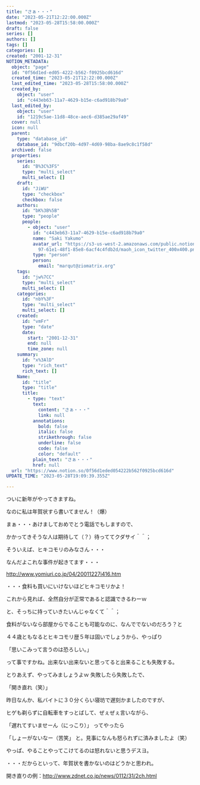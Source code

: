 ```yaml
---
title: "さぁ・・・"
date: "2023-05-21T12:22:00.000Z"
lastmod: "2023-05-28T15:58:00.000Z"
draft: false
series: []
authors: []
tags: []
categories: []
created: "2001-12-31"
NOTION_METADATA:
  object: "page"
  id: "0f56d1ed-ed05-4222-b562-f0925bcd616d"
  created_time: "2023-05-21T12:22:00.000Z"
  last_edited_time: "2023-05-28T15:58:00.000Z"
  created_by:
    object: "user"
    id: "c443eb63-11a7-4629-b15e-c6ad918b79a0"
  last_edited_by:
    object: "user"
    id: "1219c5ae-11d8-48ce-aec6-d385ae29af49"
  cover: null
  icon: null
  parent:
    type: "database_id"
    database_id: "9dbcf20b-4d97-4d69-98ba-8ae9c8c1f58d"
  archived: false
  properties:
    series:
      id: "B%3C%3FS"
      type: "multi_select"
      multi_select: []
    draft:
      id: "JiWU"
      type: "checkbox"
      checkbox: false
    authors:
      id: "bK%3B%5B"
      type: "people"
      people:
        - object: "user"
          id: "c443eb63-11a7-4629-b15e-c6ad918b79a0"
          name: "Saki Yakumo"
          avatar_url: "https://s3-us-west-2.amazonaws.com/public.notion-static.com/3ad1c4\
            97-61e1-48f1-85e8-6acf4c4fdb2d/maoh_icon_twitter_400x400.png"
          type: "person"
          person:
            email: "marqut@ziomatrix.org"
    tags:
      id: "jw%7CC"
      type: "multi_select"
      multi_select: []
    categories:
      id: "nbY%3F"
      type: "multi_select"
      multi_select: []
    created:
      id: "vmFr"
      type: "date"
      date:
        start: "2001-12-31"
        end: null
        time_zone: null
    summary:
      id: "x%3AlD"
      type: "rich_text"
      rich_text: []
    Name:
      id: "title"
      type: "title"
      title:
        - type: "text"
          text:
            content: "さぁ・・・"
            link: null
          annotations:
            bold: false
            italic: false
            strikethrough: false
            underline: false
            code: false
            color: "default"
          plain_text: "さぁ・・・"
          href: null
  url: "https://www.notion.so/0f56d1eded054222b562f0925bcd616d"
UPDATE_TIME: "2023-05-28T19:09:39.355Z"

---
```

<link rel="stylesheet" href="https://cdn.jsdelivr.net/npm/katex@0.16.2/dist/katex.min.css" integrity="sha384-bYdxxUwYipFNohQlHt0bjN/LCpueqWz13HufFEV1SUatKs1cm4L6fFgCi1jT643X" crossorigin="anonymous">


ついに新年がやってきますね。


なのに私は年賀状すら書いてません！（爆）


まぁ・・・あけましておめでとう電話でもしますので、


かかってきそうな人は期待して（？）待っててクダサイ＾＾；


そういえば、ヒキコモリのみなさん・・・


なんだよこれな事件が起きてます・・・


http://www.yomiuri.co.jp/04/20011227i416.htm


・・・食料も買いにいけないほどヒキコモリかよ！


これから見れば、全然自分が正常であると認識できるわーｗ


と、そっちに持っていきたいんじゃなくて＾＾；


食料がないなら部屋からでることも可能なのに、なんででないのだろう？と


４４歳ともなるとヒキコモリ歴５年は固いでしょうから、やっぱり


「思いこみって言うのは恐ろしい。」


って事ですかね。出来ない出来ないと思ってると出来ることも失敗する。


とりあえず、やってみましょうよｗ 失敗したら失敗したで、


「開き直れ（笑）」


昨日なんか、私バイトに３０分くらい寝坊で遅刻かましたのですが、


ヒゲも剃らずに自転車をすっとばして、ぜぇぜぇ言いながら、


「遅れてすいませーん（にっこり）」 ってやったら


「しょーがないなー（苦笑」 と。見事になんも怒られずに済みましたよ（笑）


やっぱ、やることやってこけてるのは怒れないと思うデスヨ。


・・・だからといって、年賀状を書かないのはどうかと思われ。


開き直りの例：http://www.zdnet.co.jp/news/0112/31/2ch.html

